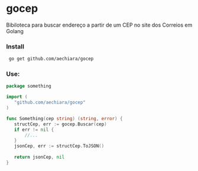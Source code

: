  # gocep
 Bibiloteca para buscar endereço a partir de um CEP no site dos Correios em Golang

 ### Install
```sh
 go get github.com/aechiara/gocep
```

### Use:
 ```go
package something 

import (
    "github.com/aechiara/gocep"
 )

func Something(cep string) (string, error) {
    structCep, err := gocep.Buscar(cep)
	if err != nil {
		//...
    }
    jsonCep, err := structCep.ToJSON()
	
	return jsonCep, nil
}
```